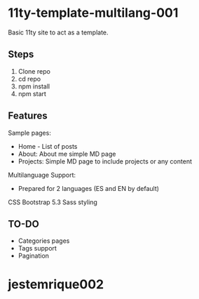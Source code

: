 # 11ty-template-multilang-001
Basic 11ty site to act as a template.

## Steps
1. Clone repo
2. cd repo
3. npm install
4. npm start

## Features
Sample pages: 
- Home - List of posts
- About: About me simple MD page
- Projects: Simple MD page to include projects or any content

Multilanguage Support:
- Prepared for 2 languages (ES and EN by default) 

CSS Bootstrap 5.3 Sass styling


## TO-DO

- Categories pages
- Tags support
- Pagination

# jestemrique002
